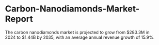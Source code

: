 # Carbon-Nanodiamonds-Market-Report
The carbon nanodiamonds market is projected to grow from $283.3M in 2024 to $1.44B by 2035, with an average annual revenue growth of 15.9%.

